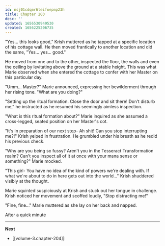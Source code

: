 ```yaml
---
id: nsj01cdqmr6teifoepmp23h
title: Chapter 203
desc: ''
updated: 1656530949530
created: 1656225206735
---
```


"Yes... this looks good," Krish muttered as he tapped at a specific location of his cottage wall. He then moved frantically to another location and did the same, "Yes... yes... good."

He moved from one and to the other, inspected the floor, the walls and even the ceiling by levitating above the ground at a stable height. This was what Marie observed when she entered the cottage to confer with her Master on this particular day.

"Umm... Master?" Marie announced, expressing her bewilderment through her rising tone. "What are you doing?"

"Setting up the ritual formation. Close the door and sit there! Don't disturb me," he instructed as he resumed his seemingly aimless inspection.

"What is this ritual formation about?" Marie inquired as she assumed a cross-legged, seated position on her Master's cot.

"It's in preparation of our next step- Ah shit! Can you stop interrupting me?!" Krish yelped in frustration. He grumbled under his breath as he redid his previous check.

"Why are you being so fussy? Aren't you in the Tesseract Transformation realm? Can't you inspect all of it at once with your mana sense or something?" Marie mocked.

"This girl- You have no idea of the kind of powers we're dealing with. If what we're about to do in here gets out into the world..." Krish shuddered visibly at the thought.

Marie squinted suspiciously at Krish and stuck out her tongue in challenge. Krish noticed her movement and scoffed loudly, "Stop distracting me!"

"Fine, fine..." Marie muttered as she lay on her back and napped.

After a quick minute

____

**Next**
* [[volume-3.chapter-204]]